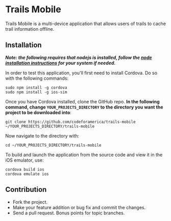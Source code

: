 Trails Mobile
=============

Trails Mobile is a multi-device application that allows users of trails to cache trail information offline.

## Installation

***Note: the following requires that nodejs is installed, follow the [node installation instructions](https://github.com/joyent/node/wiki/Installing-Node.js-via-package-manager) for your system if needed.***

In order to test this application, you'll first need to install Cordova. Do so with the following commands: 

```
sudo npm install -g cordova
sudo npm install -g ios-sim
```

Once you have Cordova installed, clone the GitHub repo. **In the following command, change `YOUR_PROJECTS_DIRECTORY` to the directory you want the project to be downloaded into**:

```
git clone https://github.com/codeforamerica/trails-mobile ~/YOUR_PROJECTS_DIRECTORY/trails-mobile
```

Now navigate to the directory with:

```
cd ~/YOUR_PROJECTS_DIRECTORY/trails-mobile
```

To build and launch the application from the source code and view it in the iOS emulator, use:

```
cordova build ios
cordova emulate ios
```

## Contribution

  * Fork the project.
  * Make your feature addition or bug fix and commit the changes.
  * Send a pull request. Bonus points for topic branches.
